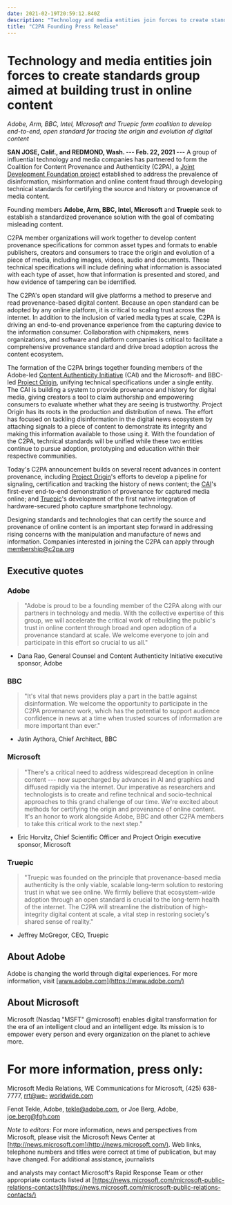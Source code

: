 ```yaml
---
date: 2021-02-19T20:59:12.840Z
description: "Technology and media entities join forces to create standards group aimed at building trust in online content"
title: "C2PA Founding Press Release"
---
```


# Technology and media entities join forces to create standards group aimed at building trust in online content

*Adobe, Arm, BBC, Intel, Microsoft and Truepic form coalition to develop end-to-end, open standard for tracing the origin and evolution of digital content*

**SAN JOSE, Calif., and REDMOND, Wash. --- Feb. 22, 2021 ---** A group of influential technology and media companies has partnered to form the Coalition for Content Provenance and Authenticity (C2PA), a [Joint Development Foundation project](https://www.jointdevelopment.org/) established to address the prevalence of disinformation, misinformation and online content fraud through developing technical standards for certifying the source and history or provenance of media content.

Founding members **Adobe, Arm, BBC, Intel, Microsoft** and **Truepic** seek to establish a standardized provenance solution with the goal of combating misleading content.

C2PA member organizations will work together to develop content provenance specifications for common asset types and formats to enable publishers, creators and consumers to trace the origin and evolution of a piece of media, including images, videos, audio and documents. These technical specifications will include defining what information is associated with each type of asset, how that information is presented and stored, and how evidence of tampering can be identified.

The C2PA's open standard will give platforms a method to preserve and read provenance-based digital content. Because an open standard can be adopted by any online platform, it is critical to scaling trust across the internet. In addition to the inclusion of varied media types at scale, C2PA is driving an end-to-end provenance experience from the capturing device to the information consumer. Collaboration with chipmakers, news organizations, and software and platform companies is critical to facilitate a comprehensive provenance standard and drive broad adoption across the content ecosystem.

The formation of the C2PA brings together founding members of the Adobe-led [Content Authenticity Initiative](https://contentauthenticity.org/) (CAI) and the Microsoft- and BBC-led [Project Origin](https://www.originproject.info/), unifying technical specifications under a single entity. The CAI is building a system to provide provenance and history for digital media, giving creators a tool to claim authorship and empowering consumers to evaluate whether what they are seeing is trustworthy. Project Origin has its roots in the production and distribution of news. The effort has focused on tackling disinformation in the digital news ecosystem by attaching signals to a piece of content to demonstrate its integrity and making this information available to those using it. With the foundation of the C2PA, technical standards will be unified while these two entities continue to pursue adoption, prototyping and education within their respective communities.

Today's C2PA announcement builds on several recent advances in content provenance, including [Project Origin](https://www.youtube.com/watch?v=_W3Om9Xbj2k&feature=youtu.be)'s efforts to develop a pipeline for signaling, certification and tracking the history of news content; the [CAI](https://contentauthenticity.org/case-study)'s first-ever end-to-end demonstration of provenance for captured media online; and [Truepic](https://www.prnewswire.com/news-releases/truepic-breakthrough-charts-a-path-for-restoring-trust-in-photos-and-videos-at-internet-scale-301152998.html?tc=eml_cleartime)'s development of the first native integration of hardware-secured photo capture smartphone technology.

Designing standards and technologies that can certify the source and provenance of online content is an important step forward in addressing rising concerns with the manipulation and manufacture of news and information. Companies interested in joining the C2PA can apply through [membership\@c2pa.org](mailto:membership@c2pa.org)

## Executive quotes

### Adobe
> "Adobe is proud to be a founding member of the C2PA along with our partners in technology and media. With the collective expertise of this group, we will accelerate the critical work of rebuilding the public's trust in online content through broad and open adoption of a provenance standard at scale. We welcome everyone to join and participate in this effort so crucial to us all."

-   Dana Rao, General Counsel and Content Authenticity Initiative executive sponsor, Adobe

### BBC
> "It's vital that news providers play a part in the battle against disinformation. We welcome the opportunity to participate in the C2PA provenance work, which has the potential to support audience confidence in news at a time when trusted sources of information are more important than ever."

-   Jatin Aythora, Chief Architect, BBC

### Microsoft
> "There's a critical need to address widespread deception in online content --- now supercharged by advances in AI and graphics and diffused rapidly via the internet. Our imperative as researchers and technologists is to create and refine technical and socio-technical approaches to this grand challenge of our time. We're excited about methods for certifying the origin and provenance of online content. It's an honor to work alongside Adobe, BBC and other C2PA members to take this critical work to the next step."

-   Eric Horvitz, Chief Scientific Officer and Project Origin executive sponsor, Microsoft

### Truepic
> "Truepic was founded on the principle that provenance-based media authenticity is the only viable, scalable long-term solution to restoring trust in what we see online. We firmly believe that ecosystem-wide adoption through an open standard is crucial to the long-term health of the internet. The C2PA will streamline the distribution of high-integrity digital content at scale, a vital step in restoring society's shared sense of reality."

-   Jeffrey McGregor, CEO, Truepic

## About Adobe

Adobe is changing the world through digital experiences. For more information, visit [www.adobe.com](https://www.adobe.com/)

## About Microsoft

Microsoft (Nasdaq "MSFT" \@microsoft) enables digital transformation for the era of an intelligent cloud and an intelligent edge. Its mission is to empower every person and every organization on the planet to achieve more.

# For more information, press only:

Microsoft Media Relations, WE Communications for Microsoft, (425)
638-7777, [rrt\@we-](mailto:rrt@we-worldwide.com)
[worldwide.com](mailto:rrt@we-worldwide.com)

Fenot Tekle, Adobe, [tekle\@adobe.com](mailto:tekle@adobe.com),
or Joe Berg, Adobe, [joe.berg\@fgh.com](mailto:joe.berg@fgh.com)

*Note to editors:* For more information, news and perspectives from
Microsoft, please visit the Microsoft News Center at
[http://news.microsoft.com](http://news.microsoft.com/). Web
links, telephone numbers and titles were correct at time of publication,
but may have changed. For additional assistance, journalists

and analysts may contact Microsoft's Rapid Response Team or other
appropriate contacts listed at
[https://news.microsoft.com/microsoft-public-relations-contacts](https://news.microsoft.com/microsoft-public-relations-contacts/)
